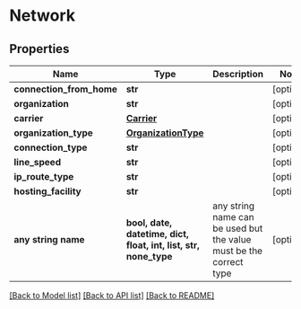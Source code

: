 # Network


## Properties
Name | Type | Description | Notes
------------ | ------------- | ------------- | -------------
**connection_from_home** | **str** |  | [optional] 
**organization** | **str** |  | [optional] 
**carrier** | [**Carrier**](Carrier.md) |  | [optional] 
**organization_type** | [**OrganizationType**](OrganizationType.md) |  | [optional] 
**connection_type** | **str** |  | [optional] 
**line_speed** | **str** |  | [optional] 
**ip_route_type** | **str** |  | [optional] 
**hosting_facility** | **str** |  | [optional] 
**any string name** | **bool, date, datetime, dict, float, int, list, str, none_type** | any string name can be used but the value must be the correct type | [optional]

[[Back to Model list]](../README.md#documentation-for-models) [[Back to API list]](../README.md#documentation-for-api-endpoints) [[Back to README]](../README.md)


